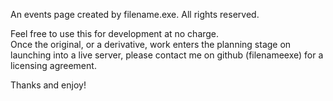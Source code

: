 An events page created by filename.exe. All rights reserved.

Feel free to use this for development at no charge.  
Once the original, or a derivative, work enters the planning stage on launching into a live server, please contact me on github (filenameexe) for a licensing agreement.

Thanks and enjoy!
